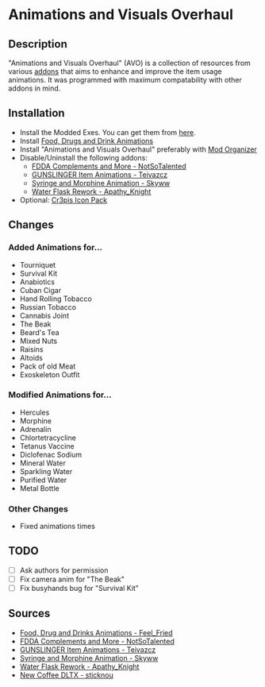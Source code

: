 # Animations and Visuals Overhaul

## Description

"Animations and Visuals Overhaul" (AVO) is a collection of resources from various [addons](#sources) that aims to enhance and improve the item usage animations.
It was programmed with maximum compatability with other addons in mind.

## Installation
* Install the Modded Exes. You can get them from [here](https://github.com/themrdemonized/STALKER-Anomaly-modded-exes).
* Install [Food, Drugs and Drink Animations](https://www.moddb.com/mods/stalker-anomaly/addons/food-drug-and-drinks-animations-reuploaded)
* Install "Animations and Visuals Overhaul" preferably with [Mod Organizer](https://github.com/ModOrganizer2/modorganizer)
* Disable/Uninstall the following addons:
  * [FDDA Complements and More - NotSoTalented](https://www.moddb.com/mods/stalker-anomaly/addons/fdda-complements-and-more)
  * [GUNSLINGER Item Animations - Teivazcz](https://www.moddb.com/mods/stalker-anomaly/addons/gunslinger-item-animations)
  * [Syringe and Morphine Animation - Skyww](https://www.moddb.com/mods/stalker-anomaly/addons/syringe-and-morphine-animation)
  * [Water Flask Rework - Apathy_Knight](https://www.moddb.com/mods/stalker-anomaly/addons/water-flask-rework)
* Optional: [Cr3pis Icon Pack](https://www.moddb.com/mods/stalker-anomaly/addons/cr3pis-icon-pack)

## Changes

### Added Animations for...
* Tourniquet
* Survival Kit
* Anabiotics
* Cuban Cigar
* Hand Rolling Tobacco
* Russian Tobacco
* Cannabis Joint
* The Beak
* Beard's Tea
* Mixed Nuts
* Raisins
* Altoids
* Pack of old Meat
* Exoskeleton Outfit

### Modified Animations for...
* Hercules
* Morphine
* Adrenalin
* Chlortetracycline
* Tetanus Vaccine
* Diclofenac Sodium
* Mineral Water
* Sparkling Water
* Purified Water
* Metal Bottle

### Other Changes
* Fixed animations times

## TODO

- [ ] Ask authors for permission
- [ ] Fix camera anim for "The Beak"
- [ ] Fix busyhands bug for "Survival Kit"

## Sources

* [Food, Drug and Drinks Animations - Feel_Fried](https://www.moddb.com/mods/stalker-anomaly/addons/food-drug-and-drinks-animations-reuploaded)
* [FDDA Complements and More - NotSoTalented](https://www.moddb.com/mods/stalker-anomaly/addons/fdda-complements-and-more)
* [GUNSLINGER Item Animations - Teivazcz](https://www.moddb.com/mods/stalker-anomaly/addons/gunslinger-item-animations)
* [Syringe and Morphine Animation - Skyww](https://www.moddb.com/mods/stalker-anomaly/addons/syringe-and-morphine-animation)
* [Water Flask Rework - Apathy_Knight](https://www.moddb.com/mods/stalker-anomaly/addons/water-flask-rework)
* [New Coffee DLTX - sticknou](https://www.moddb.com/mods/stalker-anomaly/addons/new-coffee-dltx)
